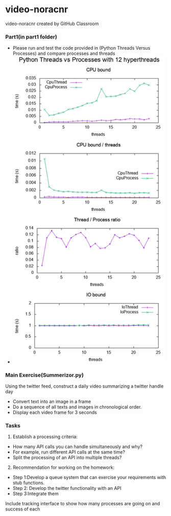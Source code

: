 # video-noracnr
video-noracnr created by GitHub Classroom

### Part1(in part1 folder)
* Please run and test the code provided in (Python Threads Versus Processes) and  compare processes and threads
* ![processVsthread](/part1/thread_cpu_bound.tmp.png)

### Main Exercise(Summerizor.py)
Using the twitter feed, construct a daily video summarizing a twitter handle day
* Convert text into an image in a frame
* Do a sequence of all texts and images in chronological order.
* Display each video frame for 3 seconds

### Tasks
1. Establish a processing criteria:
* How many API calls you can handle simultaneously and why?
* For example, run different API calls at the same time?
* Split the processing of an API into multiple threads?
2. Recommendation for working on the homework:  
* Step 1:Develop a queue system that can exercise your requirements with stub functions.
* Step 2: Develop the twitter functionality with an API
* Step 3:Integrate them

Include tracking interface to show how many processes are going on and success of each
